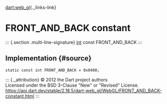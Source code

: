 [dart:web\_gl](../../dart-web_gl/dart-web_gl-library){._links-link}

FRONT\_AND\_BACK constant
=========================

::: {.section .multi-line-signature}
[int](../../dart-core/int-class) const FRONT\_AND\_BACK
:::

Implementation {#source}
--------------

``` {.language-dart data-language="dart"}
static const int FRONT_AND_BACK = 0x0408;
```

::: {._attribution}
© 2012 the Dart project authors\
Licensed under the BSD 3-Clause \"New\" or \"Revised\" License.\
<https://api.dart.dev/stable/2.18.5/dart-web_gl/WebGL/FRONT_AND_BACK-constant.html>
:::
